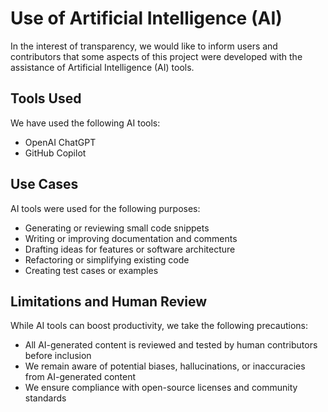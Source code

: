 # Use of Artificial Intelligence (AI)

In the interest of transparency, we would like to inform users and contributors that some aspects of this project were developed with the assistance of Artificial Intelligence (AI) tools.

## Tools Used

We have used the following AI tools:

- OpenAI ChatGPT
- GitHub Copilot

## Use Cases

AI tools were used for the following purposes:

- Generating or reviewing small code snippets
- Writing or improving documentation and comments
- Drafting ideas for features or software architecture
- Refactoring or simplifying existing code
- Creating test cases or examples

## Limitations and Human Review

While AI tools can boost productivity, we take the following precautions:

- All AI-generated content is reviewed and tested by human contributors before inclusion
- We remain aware of potential biases, hallucinations, or inaccuracies from AI-generated content
- We ensure compliance with open-source licenses and community standards
